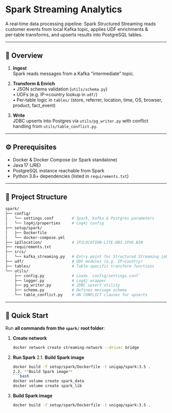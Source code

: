 # Spark Streaming Analytics

A real‑time data processing pipeline: Spark Structured Streaming reads customer events from local Kafka topic, applies UDF enrichments & per‑table transforms, and upserts results into PostgreSQL tables.

---

## 📝 Overview

1. **Ingest**  
   Spark reads messages from a Kafka “intermediate” topic.

2. **Transform & Enrich**  
   • JSON schema validation (`utils/schema.py`)  
   • UDFs (e.g. IP→country lookup in `udf/`)  
   • Per‑table logic in `tables/` (store, referrer, location, time, OS, browser, product, fact_event)

3. **Write**  
   JDBC upserts into Postgres via `utils/pg_writer.py` with conflict handling from `utils/table_conflict.py`.

---

## ⚙️ Prerequisites

- Docker & Docker Compose  (or Spark standalone)  
- Java 17 (JRE)  
- PostgreSQL instance reachable from Spark  
- Python 3.8+ dependencies (listed in `requirements.txt`)

---

## 📁 Project Structure

```bash
spark/
├── config/
│   └── settings.conf        # Spark, Kafka & Postgres parameters
│   └── log4j/properties     # Log4j config
├── setup/spark/
│   ├── Dockerfile
│   └── docker-compose.yml
├── ip2location/             # IP2LOCATION‑LITE‑DB3.IPV6.BIN
├── requirements.txt
├── srcs/
│   └── kafka_streaming.py   # Entry point for Structured Streaming job
├── udf/                     # UDF modules (e.g. IP→country)
├── tables/                  # Table‑specific transform functions
└── utils/
    ├── config.py            # Loads `config/settings.conf`
    ├── logger.py            # Log4j wrapper
    ├── pg_writer.py         # JDBC upsert utility
    ├── schema.py            # Defines message schema
    └── table_conflict.py    # ON CONFLICT clauses for upserts
```

---

## 🚀 Quick Start

Run **all commands from the `spark/` root folder**:

1. **Create network**
   ```bash
   docker network create streaming-network --driver bridge
   ```
2. **Run Spark**
   2.1. **Build Spark image**  
   ```bash
   docker build -f setup/spark/Dockerfile -t unigap/spark:3.5 .
   2.2. **Build Spark image**
   ```bash
   docker volume create spark_data
   docker volume create spark_lib
   ```
1. **Build Spark image**  
   ```bash
   docker build -f setup/spark/Dockerfile -t unigap/spark:3.5 .
